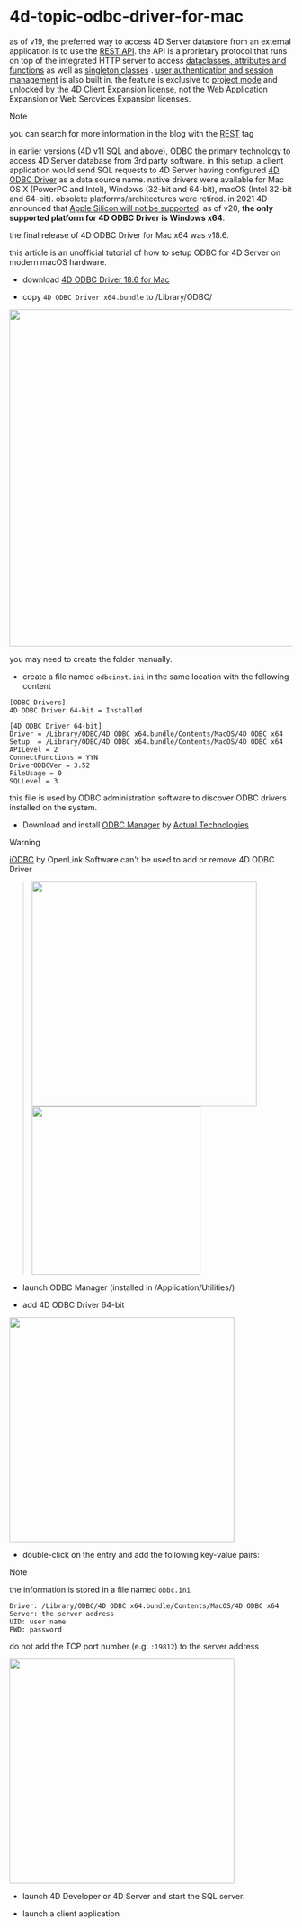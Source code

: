 # 4d-topic-odbc-driver-for-mac

as of v19, the preferred way to access 4D Server datastore from an external application is to use the [REST API](https://developer.4d.com/docs/REST/REST_requests). the API is a prorietary protocol that runs on top of the integrated HTTP server to access [dataclasses, attributes and functions](https://developer.4d.com/docs/REST/manData) as well as [singleton classes](https://developer.4d.com/docs/Concepts/classes#singleton-classes) . [user authentication and session management](https://developer.4d.com/docs/REST/authUsers) is also built in. the feature is exclusive to [project mode](https://doc.4d.com/4Dv20/4D/20.2/Converting-databases-to-projects.300-6750126.en.html) and unlocked by the 4D Client Expansion license, not the Web Application Expansion or Web Sercvices Expansion licenses.

> [!NOTE]
 you can search for more information in the blog with the [REST](https://blog.4d.com/tag/rest/) tag

in earlier versions (4D v11 SQL and above), ODBC the primary technology to access 4D Server database from 3rd party software. in this setup, a client application would send SQL requests to 4D Server having configured [4D ODBC Driver](https://doc.4d.com/4Dv20/4D/20/4D-ODBC-Driver.100-6341902.en.html) as a data source name. native drivers were available for Mac OS X (PowerPC and Intel), Windows (32-bit and 64-bit), macOS (Intel 32-bit and 64-bit). obsolete platforms/architectures were retired. in 2021 4D announced that [Apple Silicon will not be supported](https://discuss.4d.com/t/macos-end-of-support-for-4d-odbc-driver-4d-for-oci-s2-2021/17013/19). as of v20, **the only supported platform for 4D ODBC Driver is Windows x64**.

the final release of 4D ODBC Driver for Mac x64 was v18.6. 

this article is an unofficial tutorial of how to setup ODBC for 4D Server on modern macOS hardware.

* download [4D ODBC Driver 18.6 for Mac](https://github.com/miyako/4d-topic-odbc-driver-for-mac/releases/tag/odbc-driver-macos-x64-18.6)

* copy `4D ODBC Driver x64.bundle` to /Library/ODBC/

<img src="https://github.com/user-attachments/assets/5348c5d3-7cfb-4da1-90f3-ddb9abc69de9" width=600 height=auto />

you may need to create the folder manually.

* create a file named `odbcinst.ini` in the same location with the following content

```
[ODBC Drivers]
4D ODBC Driver 64-bit = Installed

[4D ODBC Driver 64-bit]
Driver = /Library/ODBC/4D ODBC x64.bundle/Contents/MacOS/4D ODBC x64
Setup  = /Library/ODBC/4D ODBC x64.bundle/Contents/MacOS/4D ODBC x64
APILevel = 2
ConnectFunctions = YYN
DriverODBCVer = 3.52
FileUsage = 0
SQLLevel = 3
```

this file is used by ODBC administration software to discover ODBC drivers installed on the system.

* Download and install [ODBC Manager](https://odbcmanager.net/index.php) by [Actual Technologies](http://www.actualtech.com/)

> [!WARNING]
[iODBC](https://www.iodbc.org/dataspace/doc/iodbc/wiki/iodbcWiki/WelcomeVisitors) by OpenLink Software can't be used to add or remove 4D ODBC Driver
> 
> <img src="https://github.com/user-attachments/assets/50b16e34-0215-4e6c-be27-ab881221bcd7" width=400 height=auto />
>    
> <img src="https://github.com/user-attachments/assets/5a811159-8695-42aa-a3ac-285c67207790" width=300 height=auto />

* launch ODBC Manager (installed in /Application/Utilities/)

* add 4D ODBC Driver 64-bit

<img src="https://github.com/user-attachments/assets/14d21ac7-4416-4042-8a1c-b164f9e61fe3" width=400 height=auto />

* double-click on the entry and add the following key-value pairs:

> [!NOTE]
the information is stored in a file named `obbc.ini`
 
```
Driver: /Library/ODBC/4D ODBC x64.bundle/Contents/MacOS/4D ODBC x64
Server: the server address
UID: user name
PWD: password
```

do not add the TCP port number (e.g. `:19812`) to the server address

<img src="https://github.com/user-attachments/assets/f26bd293-905f-4bde-a69c-ab95c3341dc2" width=400 height=auto />

* launch 4D Developer or 4D Server and start the SQL server.
 
* launch a client application 
